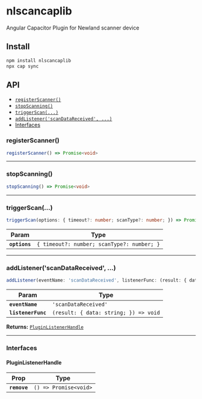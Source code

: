 # nlscancaplib

Angular Capacitor Plugin for Newland scanner device

## Install

```bash
npm install nlscancaplib
npx cap sync
```

## API

<docgen-index>

* [`registerScanner()`](#registerscanner)
* [`stopScanning()`](#stopscanning)
* [`triggerScan(...)`](#triggerscan)
* [`addListener('scanDataReceived', ...)`](#addlistenerscandatareceived-)
* [Interfaces](#interfaces)

</docgen-index>

<docgen-api>
<!--Update the source file JSDoc comments and rerun docgen to update the docs below-->

### registerScanner()

```typescript
registerScanner() => Promise<void>
```

--------------------


### stopScanning()

```typescript
stopScanning() => Promise<void>
```

--------------------


### triggerScan(...)

```typescript
triggerScan(options: { timeout?: number; scanType?: number; }) => Promise<void>
```

| Param         | Type                                                  |
| ------------- | ----------------------------------------------------- |
| **`options`** | <code>{ timeout?: number; scanType?: number; }</code> |

--------------------


### addListener('scanDataReceived', ...)

```typescript
addListener(eventName: 'scanDataReceived', listenerFunc: (result: { data: string; }) => void) => PluginListenerHandle
```

| Param              | Type                                                |
| ------------------ | --------------------------------------------------- |
| **`eventName`**    | <code>'scanDataReceived'</code>                     |
| **`listenerFunc`** | <code>(result: { data: string; }) =&gt; void</code> |

**Returns:** <code><a href="#pluginlistenerhandle">PluginListenerHandle</a></code>

--------------------


### Interfaces


#### PluginListenerHandle

| Prop         | Type                                      |
| ------------ | ----------------------------------------- |
| **`remove`** | <code>() =&gt; Promise&lt;void&gt;</code> |

</docgen-api>
